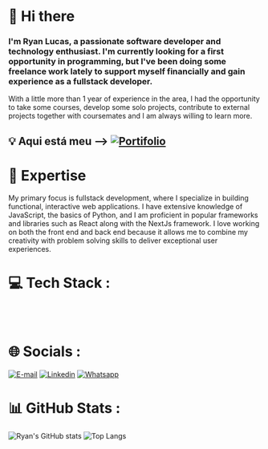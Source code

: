 # 👋 Hi there 
### I'm Ryan Lucas, a passionate software developer and technology enthusiast. I'm currently looking for a first opportunity in programming, but I've been doing some freelance work lately to support myself financially and gain experience as a fullstack developer.
With a little more than 1 year of experience in the area, I had the opportunity to take some courses, develop some solo projects, contribute to external projects together with coursemates and I am always willing to learn more.
## 💡 Aqui está meu --> [![Portifolio](https://img.shields.io/badge/Portfolio-%23000000.svg?style=for-the-badge&logo=firefox&logoColor=#FF7139)](https://portifolio-ryan.vercel.app/)


# 🚀 Expertise
My primary focus is fullstack development, where I specialize in building functional, interactive web applications. I have extensive knowledge of JavaScript, the basics of Python, and I am proficient in popular frameworks and libraries such as React along with the NextJs framework.
I love working on both the front end and back end because it allows me to combine my creativity with problem solving skills to deliver exceptional user experiences.


 # 💻 Tech Stack :
 <div style="display: inline_block"><br/>
 <img align="center" alt="" src="https://img.shields.io/badge/JavaScript-F7DF1E?style=for-the-badge&logo=javascript&logoColor=black" />
 <img align="center" alt="" src="https://img.shields.io/badge/Python-14354C?style=for-the-badge&logo=python&logoColor=white" />
 <img align="center" alt="" src="https://img.shields.io/badge/HTML5-E34F26?style=for-the-badge&logo=html5&logoColor=white"/>
  <img align="center" alt="" src="https://img.shields.io/badge/CSS3-1572B6?style=for-the-badge&logo=css3&logoColor=white" />
 <img align="center" alt="" src="https://img.shields.io/badge/React-20232A?style=for-the-badge&logo=react&logoColor=61DAFB" />
 <img align="center" alt="" src="https://img.shields.io/badge/MongoDB-4EA94B?style=for-the-badge&logo=mongodb&logoColor=white" />
  <img align="center" alt="" src="https://img.shields.io/badge/React_Router-CA4245?style=for-the-badge&logo=react-router&logoColor=white" />
   <img align="center" alt="" src="https://img.shields.io/badge/MySQL-00000F?style=for-the-badge&logo=mysql&logoColor=white" />
    <img align="center" alt="" src="https://img.shields.io/badge/eslint-3A33D1?style=for-the-badge&logo=eslint&logoColor=white" />
     <img align="center" alt="" src="https://img.shields.io/badge/prettier-1A2C34?style=for-the-badge&logo=prettier&logoColor=F7BA3E" />
     <img align="center" alt="" src="https://img.shields.io/badge/GIT-E44C30?style=for-the-badge&logo=git&logoColor=white" /><img align="center" alt="" src="https://img.shields.io/badge/figma-%23F24E1E.svg?style=for-the-badge&logo=figma&logoColor=white" />
     <img align="center" alt="" src="https://img.shields.io/badge/Next-black?style=for-the-badge&logo=next.js&logoColor=white" />
     <img align="center" alt="" src="https://img.shields.io/badge/-React%20Query-FF4154?style=for-the-badge&logo=react%20query&logoColor=white" />
     <img align="center" alt="" src="https://img.shields.io/badge/SASS-hotpink.svg?style=for-the-badge&logo=SASS&logoColor=white" />
     <img align="center" alt="" src="https://img.shields.io/badge/styled--components-DB7093?style=for-the-badge&logo=styled-components&logoColor=white" />
     <img align="center" alt="" src="https://img.shields.io/badge/node.js-6DA55F?style=for-the-badge&logo=node.js&logoColor=white" />
     <img align="center" alt="" src="https://img.shields.io/badge/Postman-FF6C37?style=for-the-badge&logo=postman&logoColor=white" />
 </div>


# 🌐 Socials :
 [![E-mail](https://img.shields.io/badge/Gmail-D14836?style=for-the-badge&logo=gmail&logoColor=white)](mailto:ryan.dev18@outlook.com?subject=Ol%C3%A1%20Ryan%20%2Ctenho%20uma%20oportunidade%20de%20vaga%20para%20voc%C3%AA!) [![Linkedin](https://img.shields.io/badge/LinkedIn-0077B5?style=for-the-badge&logo=linkedin&logoColor=white)](https://www.linkedin.com/in/ryanluc7reis/)  [![Whatsapp](https://img.shields.io/badge/WhatsApp-25D366?style=for-the-badge&logo=whatsapp&logoColor=white)](https://wa.me/5534998069617?text=Oi%20Ryan,tenho%20uma%20oportunidade%20para%20voc%C3%AA!)
# 📊 GitHub Stats :

 ![Ryan's GitHub stats](https://github-readme-stats.vercel.app/api?username=Ryanluc7reis&show_icons=true&theme=merko) 
 ![Top Langs](https://github-readme-stats.vercel.app/api/top-langs/?username=Ryanluc7reis&layout=compact&theme=merko)

